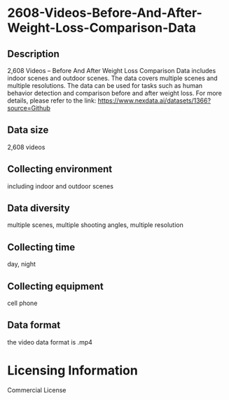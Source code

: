 # 2608-Videos-Before-And-After-Weight-Loss-Comparison-Data

## Description
2,608 Videos – Before And After Weight Loss Comparison Data includes indoor scenes and outdoor scenes. The data covers multiple scenes and multiple resolutions. The data can be used for tasks such as human behavior detection and comparison before and after weight loss.
For more details, please refer to the link: https://www.nexdata.ai/datasets/1366?source=Github


## Data size
2,608 videos
## Collecting environment
including indoor and outdoor scenes
## Data diversity
multiple scenes, multiple shooting angles, multiple resolution
## Collecting time
day, night
## Collecting equipment
cell phone
## Data format
the video data format is .mp4
# Licensing Information
Commercial License
